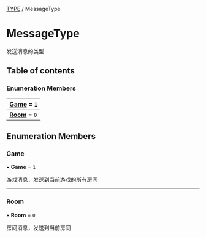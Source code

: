 [TYPE](../groups/Core.TYPE.md) / MessageType

# MessageType <Badge type="tip" text="Enumeration" /> <Score text="MessageType" />

<span class="content-big">

发送消息的类型

</span>

## Table of contents

### Enumeration Members <Score text="Enumeration" /> 
| **[Game](mw.MessageType.md#game)** = ``1``  |
| :----- |
| **[Room](mw.MessageType.md#room)** = ``0`` |

## Enumeration Members

### Game <Score text="Game" /> 

• **Game** = ``1``

游戏消息，发送到当前游戏的所有房间

___

### Room <Score text="Room" /> 

• **Room** = ``0``

房间消息，发送到当前房间
